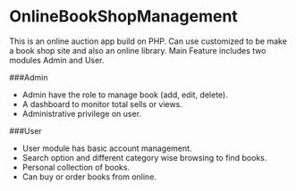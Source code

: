 # OnlineBookShopManagement

This is an online auction app build on PHP.
Can use customized to be make a book shop site and also an online library.
Main Feature includes two modules Admin and User.

###Admin  
* Admin have the role to manage book (add, edit, delete). 
* A dashboard to monitor total sells or views.
* Administrative privilege on user.

###User 
* User module has basic account management.
* Search option and different category wise browsing to find books.
* Personal collection of books.
* Can buy or order books from online.



